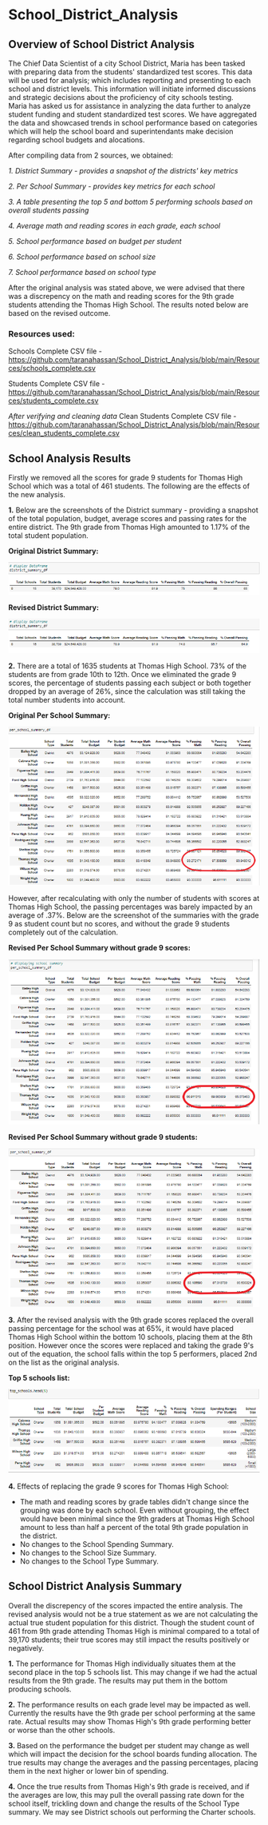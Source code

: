 # School_District_Analysis

## Overview of School District Analysis

The Chief Data Scientist of a city School District, Maria has been tasked with preparing data from the students' standardized test scores.  This data will be used for analysis; which includes reporting and presenting to each school and district levels.  This information will initiate informed discussions and strategic decisions about the proficiency of city schools testing.  
Maria has asked us for assistance in analyzing the data further to analyze student funding and student standardized test scores.  We have aggregated the data and showcased trends in school performance based on categories which will help the school board and superintendants make decision regarding school budgets and alocations.

After compiling data from 2 sources, we obtained:
  
  *1.  District Summary - provides a snapshot of the districts' key metrics*
  
  *2.  Per School Summary - provides key metrics for each school*
  
  *3.  A table presenting the top 5 and bottom 5 performing schools based on overall students passing*
  
  *4.  Average math and reading scores in each grade, each school*
  
  *5.  School performance based on budget per student*
  
  *6.  School performance based on school size*
  
  *7.  School performance based on school type*
  

After the original analysis was stated above, we were advised that there was a discrepency on the math and reading scores for the 9th grade students attending the Thomas High School.  The results noted below are based on the revised outcome.

### Resources used:
Schools Complete CSV file - https://github.com/taranahassan/School_District_Analysis/blob/main/Resources/schools_complete.csv

Students Complete CSV file - https://github.com/taranahassan/School_District_Analysis/blob/main/Resources/students_complete.csv

*After verifying and cleaning data* Clean Students Complete CSV file - https://github.com/taranahassan/School_District_Analysis/blob/main/Resources/clean_students_complete.csv


## School Analysis Results
Firstly we removed all the scores for grade 9 students for Thomas High School which was a total of 461 students.  The following are the effects of the new analysis.
  
  **1.**  Below are the screenshots of the District summary - providing a snapshot of the total population, budget, average scores and passing rates for the entire district.  The 9th grade from Thomas High amounted to 1.17% of the total student population.


**Original District Summary:**

![Original_District_summary](https://github.com/taranahassan/School_District_Analysis/blob/main/Screenshot_examples/Original_District_summary.png?raw=true)


**Revised District Summary:**

![Revised_District_summary](https://github.com/taranahassan/School_District_Analysis/blob/main/Screenshot_examples/Revised_District_summary.png?raw=true)
  
  
  **2.**  There are a total of 1635 students at Thomas High School.  73% of the students are from grade 10th to 12th.  Once we eliminated the grade 9 scores, the percentage of students passing each subject or both together dropped by an average of 26%, since the calculation was still taking the total number students into account.  
  
**Original Per School Summary:**

![Original_School_summary](https://github.com/taranahassan/School_District_Analysis/blob/main/Screenshot_examples/Original_Per_School_summary.png?raw=true)

However, after recalculating with only the number of students with scores at Thomas High School, the passing percentages was barely impacted by an average of .37%.  Below are the screenshot of the summaries with the grade 9 as student count but no scores, and without the grade 9 students completely out of the calculation.

**Revised Per School Summary without grade 9 scores:**

![Revised_Per_School_summary_without_9th_scores](https://github.com/taranahassan/School_District_Analysis/blob/main/Screenshot_examples/Revised_Per_School_summary_without_9th_scores.png?raw=true)


**Revised Per School Summary without grade 9 students:**

![Revised_Per_School_summary_without_9th_grade](https://github.com/taranahassan/School_District_Analysis/blob/main/Screenshot_examples/Revised_Per_School_summary_without_9th_grade.png?raw=true)
  
  
  **3.**  After the revised analysis with the 9th grade scores replaced the overall passing percentage for the school was at 65%, it would have placed Thomas High School within the bottom 10 schools, placing them at the 8th position.  However once the scores were replaced and taking the grade 9's out of the equation, the school falls within the top 5 performers, placed 2nd on the list as the original analysis.  


**Top 5 schools list:**

![Revised_top_5_schools](https://github.com/taranahassan/School_District_Analysis/blob/main/Screenshot_examples/Revised_top_5_schools.png?raw=true)
  
  
  **4.**  Effects of replacing the grade 9 scores for Thomas High School:
  
  -  The math and reading scores by grade tables didn't change since the grouping was done by each school.  Even without grouping, the effect would have been minimal since  the      9th graders at Thomas High School amount to less than half a percent of the total 9th grade population in the district.
  -  No changes to the School Spending Summary.
  -  No changes to the School Size Summary.
  -  No changes to the School Type Summary.


## School District Analysis Summary

Overall the discrepency of the scores impacted the entire analysis.  The revised analysis would not be a true statement as we are not calculating the actual true student population for this district.  Though the student count of 461 from 9th grade attending Thomas High is minimal compared to a total of 39,170 students; their true scores may still impact the results positively or negatively.  

  **1.**  The performance for Thomas High individually situates them at the second place in the top 5 schools list.  This may change if we had the actual results from the 9th grade.  The results may put them in the bottom producing schools.

  **2.**  The performance results on each grade level may be impacted as well.  Currently the results have the 9th grade per school performing at the same rate.  Actual results may show Thomas High's 9th grade performing better or worse than the other schools.
  
 **3.**  Based on the performance the budget per student may change as well which will impact the decision for the school boards funding allocation.  The true results may change the averages and the passing percentages, placing them in the next higher or lower bin of spending.
  
  **4.**  Once the true results from Thomas High's 9th grade is received, and if the averages are low, this may pull the overall passing rate down for the school itself, trickling down and change the results of the School Type summary.  We may see District schools out performing the Charter schools.
  
